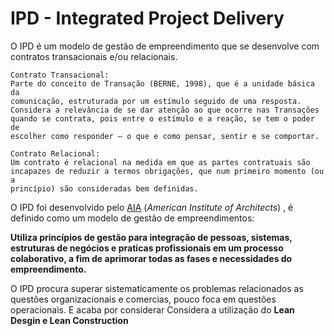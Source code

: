 # IPD - Integrated Project Delivery

O IPD é um modelo de gestão de empreendimento que se desenvolve com contratos transacionais e/ou relacionais.


```
Contrato Transacional:
Parte do conceito de Transação (BERNE, 1998), que é a unidade básica da
comunicação, estruturada por um estímulo seguido de uma resposta.
Considera a relevância de se dar atenção ao que ocorre nas Transações
quando se contrata, pois entre o estímulo e a reação, se tem o poder de
escolher como responder – o que e como pensar, sentir e se comportar.

Contrato Relacional:
Um contrato é relacional na medida em que as partes contratuais são
incapazes de reduzir a termos obrigações, que num primeiro momento (ou a
princípio) são consideradas bem definidas. 

```

O IPD foi desenvolvido pelo [AIA](https://www.aia.org) (_American Institute of Architects_) , é definido como um modelo de gestão de empreendimentos:


**Utiliza princípios de gestão para integração de pessoas, sistemas, estruturas de negócios e praticas profissionais em um processo colaborativo, a fim de aprimorar todas as fases e necessidades do empreendimento.**


O IPD procura superar sistematicamente os problemas relacionados as questões organizacionais e comercias, pouco foca em questões operacionais. E acaba por considerar Considera a utilização do **Lean Desgin e Lean Construction**

